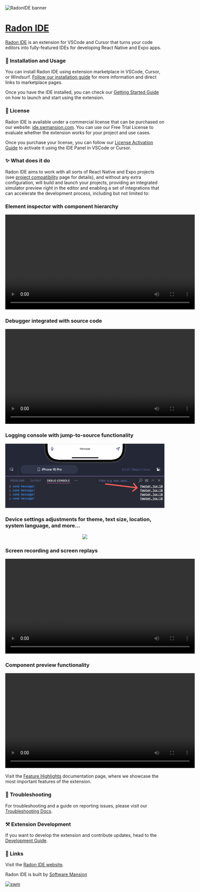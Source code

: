 ![RadonIDE banner](https://github.com/user-attachments/assets/14fd4413-c518-4ead-915a-2020c4f4f981)

# [Radon IDE](https://ide.swmansion.com)

[Radon IDE](https://ide.swmansion.com) is an extension for VSCode and Cursor that turns your code editors into fully-featured IDEs for developing React Native and Expo apps.

### 💽 Installation and Usage

You can install Radon IDE using extension marketplace in VSCode, Cursor, or Windsurf.
[Follow our installation guide](https://ide.swmansion.com/docs/getting-started/installation) for more information and direct links to marketplace pages.

Once you have the IDE installed, you can check our [Getting Started Guide](https://ide.swmansion.com/docs/getting-started/launching) on how to launch and start using the extension.

### 💼 License

Radon IDE is available under a commercial license that can be purchased on our website: [ide.swmansion.com](https://ide.swmansion.com/pricing).
You can use our Free Trial License to evaluate whether the extension works for your project and use cases.

Once you purchase your license, you can follow our [License Activation Guide](https://ide.swmansion.com/docs/guides/activation-manual) to activate it using the IDE Panel in VSCode or Cursor.

### ✨ What does it do

Radon IDE aims to work with all sorts of React Native and Expo projects (see [project compatibility](https://ide.swmansion.com/docs/getting-started/compatibility) page for details), and without any extra configuration, will build and launch your projects, providing an integrated simulator preview right in the editor and enabling a set of integrations that can accelerate the development process, including but not limited to:

### Element inspector with component hierarchy

<div align="center">
<video src="https://github.com/user-attachments/assets/0f9d36b9-1843-4ae6-99b4-e633bea0b032" width="600" />
</div>

### Debugger integrated with source code

<div align="center">
<video src="https://github.com/user-attachments/assets/6a08c375-1a40-40c3-bc95-d6ce6c1cda10" width="600" />
</div>

### Logging console with jump-to-source functionality

<div align="center">
<img width="600" src="packages/docs/static/img/docs/ide_jump_from_logs.png"/>
</div>

### Device settings adjustments for theme, text size, location, system language, and more...

<div align="center">
<img width="600" src="packages/docs/static/img/docs/ide_device_settings_1_0.png"/>
</div>

### Screen recording and screen replays

<div align="center">
<video src="https://github.com/user-attachments/assets/5b31d461-5d2a-4e85-a1a1-ba0e2c5d41f3" width="600" />
</div>

### Component preview functionality

<div align="center">
<video src="https://github.com/user-attachments/assets/e5c91548-3f75-4008-9cad-5fd4fdeadb9f" width="600" />
</div>

Visit the [Feature Highlights](https://ide.swmansion.com/docs/getting-started/feature-highlight) documentation page, where we showcase the most important features of the extension.

### 🐛 Troubleshooting

For troubleshooting and a guide on reporting issues, please visit our [Troubleshooting Docs](https://ide.swmansion.com/docs/guides/troubleshooting).

### ⚒️ Extension Development

If you want to develop the extension and contribute updates, head to the [Development Guide](https://ide.swmansion.com/docs/guides/development).

### 🔗 Links

Visit the [Radon IDE website](https://ide.swmansion.com).

Radon IDE is built by [Software Mansion](https://swmansion.com)

[![swm](https://logo.swmansion.com/logo?color=white&variant=desktop&width=150&tag=react-native-ide-github 'Software Mansion')](https://swmansion.com)
